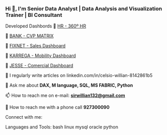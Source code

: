 ### Hi 👋, I'm Senior Data Analyst | Data Analysis and Visualization Trainer | BI Consultant 
Developed Dashbords
🔭  [HR - 360º HR](https://app.powerbi.com/view?r=eyJrIjoiYzVlNmUzOGItNzQwMy00ZWRlLTk3MTctMGZlNDE3YTI3MGU2IiwidCI6IjJjMGE3OThiLWIxYWEtNDdkYy04ZjlhLTM2ZTllNGQ0ZDc2NiJ9)

🔭  [BANK - CVP MATRIX](https://app.powerbi.com/view?r=eyJrIjoiZTAxMWM0ZTEtZjUzMS00ZWUzLWI0OGQtZjJiMjI3ZTQ0YzI2IiwidCI6IjJjMGE3OThiLWIxYWEtNDdkYy04ZjlhLTM2ZTllNGQ0ZDc2NiJ9)

🔭  [FIXNET - Sales Dashboard](https://app.powerbi.com/view?r=eyJrIjoiNjQ1OThjOGItYjY4ZS00ZDg1LWE2Y2ItZjZlMTdhNTQ4ZmE3IiwidCI6IjJjMGE3OThiLWIxYWEtNDdkYy04ZjlhLTM2ZTllNGQ0ZDc2NiJ9)

🔭  [KARREGA - Mobility Dashboard](https://app.powerbi.com/view?r=eyJrIjoiZWZjZmM0NjktNWJmZS00NmIzLTgzOGMtYjlkMWQyZWFjZTA2IiwidCI6IjJjMGE3OThiLWIxYWEtNDdkYy04ZjlhLTM2ZTllNGQ0ZDc2NiJ9)

🔭  [JESSE - Comercial Dashboard](https://app.powerbi.com/view?r=eyJrIjoiMzU0NjM1ZmMtYjQ3MS00YzU0LTk4MzItNDdlOGQ2MGVkNGI4IiwidCI6IjJjMGE3OThiLWIxYWEtNDdkYy04ZjlhLTM2ZTllNGQ0ZDc2NiJ9)

📝 I regularly write articles on linkedin.com/in/celsio-willian-8142861b5

💬 Ask me about **DAX, M language, SQL, MS FABRIC, Python**

📫 How to reach me on e-mail: **sirwillian132@gmail.com**

📱 How to reach me with a phone call **927300090**

Connect with me:

Languages and Tools:
bash linux mysql oracle python

<!--
**Celsius1313/Celsius1313** is a ✨ _special_ ✨ repository because its `README.md` (this file) appears on your GitHub profile.

Here are some ideas to get you started:

- 🔭 I’m currently working on ...
- 🌱 I’m currently learning ...
- 👯 I’m looking to collaborate on ...
- 🤔 I’m looking for help with ...
- 💬 Ask me about ...
- 📫 How to reach me: ...
- 😄 Pronouns: ...
- ⚡ Fun fact: ...
-->
